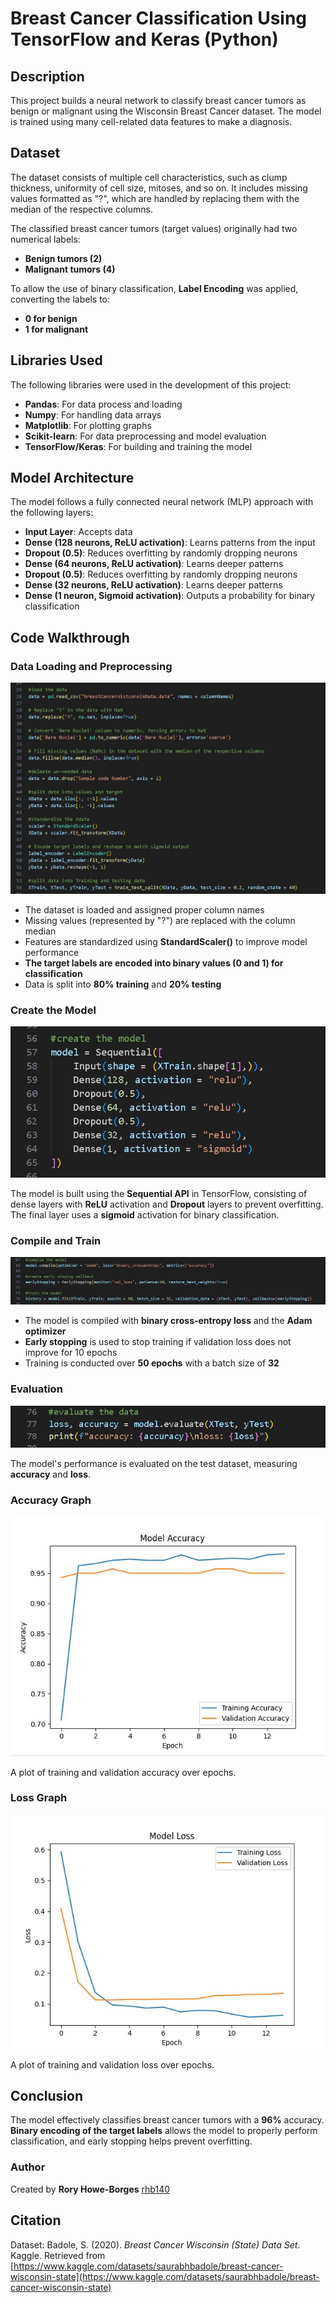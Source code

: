 # Breast Cancer Classification Using TensorFlow and Keras (Python)

## Description

This project builds a neural network to classify breast cancer tumors as benign or malignant using the Wisconsin Breast Cancer dataset. The model is trained using many cell-related data features to make a diagnosis.

## Dataset

The dataset consists of multiple cell characteristics, such as clump thickness, uniformity of cell size, mitoses, and so on. It includes missing values formatted as "?", which are handled by replacing them with the median of the respective columns.

The classified breast cancer tumors (target values) originally had two numerical labels:
- **Benign tumors (2)**
- **Malignant tumors (4)**

To allow the use of binary classification, **Label Encoding** was applied, converting the labels to:
- **0 for benign**
- **1 for malignant**

## Libraries Used

The following libraries were used in the development of this project:
- **Pandas**: For data process and loading
- **Numpy**: For handling data arrays
- **Matplotlib**: For plotting graphs
- **Scikit-learn**: For data preprocessing and model evaluation
- **TensorFlow/Keras**: For building and training the model

## Model Architecture

The model follows a fully connected neural network (MLP) approach with the following layers:
- **Input Layer**: Accepts data
- **Dense (128 neurons, ReLU activation)**: Learns patterns from the input
- **Dropout (0.5)**: Reduces overfitting by randomly dropping neurons
- **Dense (64 neurons, ReLU activation)**: Learns deeper patterns
- **Dropout (0.5)**: Reduces overfitting by randomly dropping neurons
- **Dense (32 neurons, ReLU activation)**: Learns deeper patterns
- **Dense (1 neuron, Sigmoid activation)**: Outputs a probability for binary classification

## Code Walkthrough

### Data Loading and Preprocessing
![Data Preprocessing Image](https://github.com/rhb140/Breast-Cancer-Classification-NN/blob/main/breastCancerDiagnosisImage1.jpg?raw=true)

- The dataset is loaded and assigned proper column names
- Missing values (represented by "?") are replaced with the column median
- Features are standardized using **StandardScaler()** to improve model performance
- **The target labels are encoded into binary values (0 and 1) for classification**
- Data is split into **80% training** and **20% testing**

### Create the Model
![Model Creation Image](https://github.com/rhb140/Breast-Cancer-Classification-NN/blob/main/breastCancerDiagnosisImage2.jpg?raw=true)

The model is built using the **Sequential API** in TensorFlow, consisting of dense layers with **ReLU** activation and **Dropout** layers to prevent overfitting. The final layer uses a **sigmoid** activation for binary classification.

### Compile and Train
![Compile and Train Image](https://github.com/rhb140/Breast-Cancer-Classification-NN/blob/main/breastCancerDiagnosisImage3.jpg?raw=true)

- The model is compiled with **binary cross-entropy loss** and the **Adam optimizer**
- **Early stopping** is used to stop training if validation loss does not improve for 10 epochs
- Training is conducted over **50 epochs** with a batch size of **32**

### Evaluation
![Evaluation Image](https://github.com/rhb140/Breast-Cancer-Classification-NN/blob/main/breastCancerDiagnosisImage4.jpg?raw=true)

The model's performance is evaluated on the test dataset, measuring **accuracy** and **loss**.

### Accuracy Graph
![Accuracy Graph](https://github.com/rhb140/Breast-Cancer-Classification-NN/blob/main/breastCancerDiagnosisImage5.jpg?raw=true)

A plot of training and validation accuracy over epochs.

### Loss Graph
![Loss Graph](https://github.com/rhb140/Breast-Cancer-Classification-NN/blob/main/breastCancerDiagnosisImage6.jpg?raw=true)

A plot of training and validation loss over epochs.

## Conclusion

The model effectively classifies breast cancer tumors with a **96%** accuracy. **Binary encoding of the target labels** allows the model to properly perform classification, and early stopping helps prevent overfitting.

### Author
Created by **Rory Howe-Borges**
[rhb140](https://github.com/rhb140)

## Citation
Dataset:
Badole, S. (2020). *Breast Cancer Wisconsin (State) Data Set*. Kaggle. Retrieved from [https://www.kaggle.com/datasets/saurabhbadole/breast-cancer-wisconsin-state](https://www.kaggle.com/datasets/saurabhbadole/breast-cancer-wisconsin-state)

